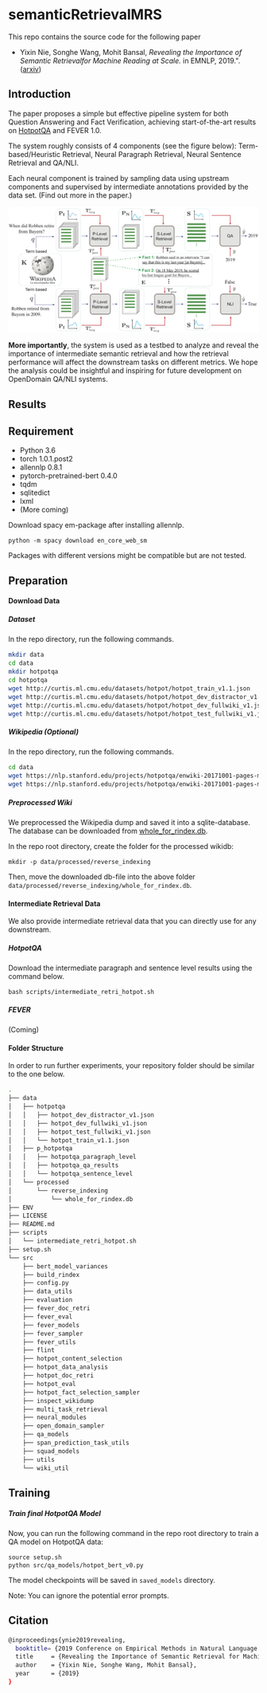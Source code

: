 # semanticRetrievalMRS
This repo contains the source code for the following paper 
* Yixin Nie, Songhe Wang, Mohit Bansal, *Revealing the Importance of Semantic Retrievalfor Machine Reading at Scale.* in EMNLP, 2019.". ([arxiv](http://arxiv.org/abs/1909.08041))

## Introduction
The paper proposes a simple but effective pipeline system for both Question Answering and Fact Verification, achieving start-of-the-art results on [HotpotQA](https://hotpotqa.github.io) and FEVER 1.0.

The system roughly consists of 4 components (see the figure below): Term-based/Heuristic Retrieval, Neural Paragraph Retrieval, Neural Sentence Retrieval and QA/NLI.

Each neural component is trained by sampling data using upstream components and supervised by intermediate annotations provided by the data set. (Find out more in the paper.)

![pipeline_figure](img/pipeline_figure.png "Pipeline System")


**More importantly**, the system is used as a testbed to analyze and reveal the importance of intermediate semantic retrieval and how the retrieval performance will affect the downstream tasks on different metrics.
We hope the analysis could be insightful and inspiring for future development on OpenDomain QA/NLI systems. 
## Results

## Requirement
* Python 3.6
* torch 1.0.1.post2
* allennlp 0.8.1
* pytorch-pretrained-bert 0.4.0
* tqdm
* sqlitedict
* lxml
* (More coming)

Download spacy em-package after installing allennlp.
```
python -m spacy download en_core_web_sm
```

Packages with different versions might be compatible but are not tested.

## Preparation
#### Download Data
##### Dataset
In the repo directory, run the following commands. 
```bash
mkdir data
cd data
mkdir hotpotqa
cd hotpotqa
wget http://curtis.ml.cmu.edu/datasets/hotpot/hotpot_train_v1.1.json
wget http://curtis.ml.cmu.edu/datasets/hotpot/hotpot_dev_distractor_v1.json
wget http://curtis.ml.cmu.edu/datasets/hotpot/hotpot_dev_fullwiki_v1.json
wget http://curtis.ml.cmu.edu/datasets/hotpot/hotpot_test_fullwiki_v1.json
```
##### Wikipedia (Optional)
In the repo directory, run the following commands. 
```bash
cd data
wget https://nlp.stanford.edu/projects/hotpotqa/enwiki-20171001-pages-meta-current-withlinks-processed.tar.bz2
wget https://nlp.stanford.edu/projects/hotpotqa/enwiki-20171001-pages-meta-current-withlinks-abstracts.tar.bz2
```

##### Preprocessed Wiki
We preprocessed the Wikipedia dump and saved it into a sqlite-database.
The database can be downloaded from [whole_for_rindex.db](https://drive.google.com/file/d/10sekXDgoFUN42fOCL3Lpcn47Jc7cJ8y-/view?usp=sharing).

In the repo root directory, create the folder for the processed wikidb:
```
mkdir -p data/processed/reverse_indexing
```
Then, move the downloaded db-file into the above folder `data/processed/reverse_indexing/whole_for_rindex.db`.

#### Intermediate Retrieval Data
We also provide intermediate retrieval data that you can directly use for any downstream.

##### HotpotQA
Download the intermediate paragraph and sentence level results using the command below.
```
bash scripts/intermediate_retri_hotpot.sh
```
##### FEVER
(Coming)

#### Folder Structure
In order to run further experiments, your repository folder should be similar to the one below.
```bash
.
├── data
│   ├── hotpotqa
│   │   ├── hotpot_dev_distractor_v1.json
│   │   ├── hotpot_dev_fullwiki_v1.json
│   │   ├── hotpot_test_fullwiki_v1.json
│   │   └── hotpot_train_v1.1.json
│   ├── p_hotpotqa
│   │   ├── hotpotqa_paragraph_level
│   │   ├── hotpotqa_qa_results
│   │   └── hotpotqa_sentence_level
│   └── processed
│       └── reverse_indexing
│           └── whole_for_rindex.db
├── ENV
├── LICENSE
├── README.md
├── scripts
│   └── intermediate_retri_hotpot.sh
├── setup.sh
└── src
    ├── bert_model_variances
    ├── build_rindex
    ├── config.py
    ├── data_utils
    ├── evaluation
    ├── fever_doc_retri
    ├── fever_eval
    ├── fever_models
    ├── fever_sampler
    ├── fever_utils
    ├── flint
    ├── hotpot_content_selection
    ├── hotpot_data_analysis
    ├── hotpot_doc_retri
    ├── hotpot_eval
    ├── hotpot_fact_selection_sampler
    ├── inspect_wikidump
    ├── multi_task_retrieval
    ├── neural_modules
    ├── open_domain_sampler
    ├── qa_models
    ├── span_prediction_task_utils
    ├── squad_models
    ├── utils
    └── wiki_util
```

## Training
##### Train final HotpotQA Model
Now, you can run the following command in the repo root directory to train a QA model on HotpotQA data:
```
source setup.sh
python src/qa_models/hotpot_bert_v0.py
```

The model checkpoints will be saved in `saved_models` directory.

Note: You can ignore the potential error prompts.



## Citation
```bash
@inproceedings{ynie2019revealing,
  booktitle= {2019 Conference on Empirical Methods in Natural Language Processing and 9th International Joint Conference on Natural Language Processing ({EMNLP-IJCNLP})},
  title     = {Revealing the Importance of Semantic Retrieval for Machine Reading at Scale},
  author    = {Yixin Nie, Songhe Wang, Mohit Bansal},
  year      = {2019}
}
```
